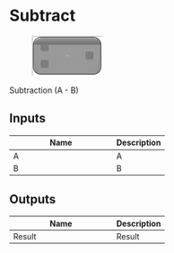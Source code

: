 # Subtract

<div align="left" data-full-width="false"><figure><img src="../../../../.gitbook/assets/subtract.png" alt=""><figcaption></figcaption></figure></div>

Subtraction (A - B)

## Inputs

<table><thead><tr><th width="170">Name</th><th>Description</th></tr></thead><tbody><tr><td>A</td><td>A</td></tr><tr><td>B</td><td>B</td></tr></tbody></table>

## Outputs

<table><thead><tr><th width="170">Name</th><th>Description</th></tr></thead><tbody><tr><td>Result</td><td>Result</td></tr></tbody></table>

